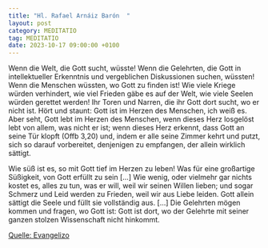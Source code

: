 ```yaml
---
title: "Hl. Rafael Arnáiz Barón  "
layout: post
category: MEDITATIO
tag: MEDITATIO
date: 2023-10-17 09:00:00 +0100
---
```

Wenn die Welt, die Gott sucht, wüsste! Wenn die Gelehrten, die Gott in intellektueller Erkenntnis und vergeblichen Diskussionen suchen, wüssten! Wenn die Menschen wüssten, wo Gott zu finden ist! Wie viele Kriege würden verhindert, wie viel Frieden gäbe es auf der Welt, wie viele Seelen würden gerettet werden! Ihr Toren und Narren, die ihr Gott dort sucht, wo er nicht ist.<!--more--> Hört und staunt: Gott ist im Herzen des Menschen, ich weiß es. Aber seht, Gott lebt im Herzen des Menschen, wenn dieses Herz losgelöst lebt von allem, was nicht er ist; wenn dieses Herz erkennt, dass Gott an seine Tür klopft (Offb 3,20) und, indem er alle seine Zimmer kehrt und putzt, sich so darauf vorbereitet, denjenigen zu empfangen, der allein wirklich sättigt. 

Wie süß ist es, so mit Gott tief im Herzen zu leben! Was für eine großartige Süßigkeit, von Gott erfüllt zu sein […] Wie wenig, oder vielmehr gar nichts kostet es, alles zu tun, was er will, weil wir seinen Willen lieben; und sogar Schmerz und Leid werden zu Frieden, weil wir aus Liebe leiden. Gott allein sättigt die Seele und füllt sie vollständig aus. […] Die Gelehrten mögen kommen und fragen, wo Gott ist: Gott ist dort, wo der Gelehrte mit seiner ganzen stolzen Wissenschaft nicht hinkommt.

[Quelle: Evangelizo](https://evangeliumtagfuertag.org/DE/gospel)